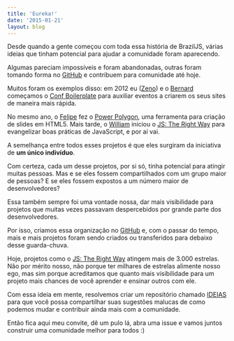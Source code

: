 ```yaml
---
title: 'Eureka!'
date: '2015-01-21'
layout: blog
---
```


Desde quando a gente começou com toda essa história de BrazilJS, várias ideias que tinham potencial para ajudar a comunidade foram aparecendo.

Algumas pareciam impossíveis e foram abandonadas, outras foram tomando forma no [GitHub](https://github.com/braziljs/ideias/) e contribuem para comunidade até hoje.

Muitos foram os exemplos disso: em 2012 eu ([Zeno](https://twitter.com/zenorocha)) e o [Bernard](https://twitter.com/bernarddeluna) começamos o [Conf Boilerplate](https://github.com/braziljs/conf-boilerplate) para auxiliar eventos a criarem os seus sites de maneira mais rápida.

No mesmo ano, o [Felipe](https://twitter.com/felipenmoura) fez o [Power Polygon](https://github.com/braziljs/power-polygon/), uma ferramenta para criação de slides em HTML5. Mais tarde, o [William](https://twitter.com/gnuwilliam) iniciou o [JS: The Right Way](https://github.com/braziljs/js-the-right-way) para evangelizar boas práticas de JavaScript, e por aí vai.

A semelhança entre todos esses projetos é que eles surgiram da iniciativa de **um único indivíduo**.

Com certeza, cada um desse projetos, por si só, tinha potencial para atingir muitas pessoas. Mas e se eles fossem compartilhados com um grupo maior de pessoas? E se eles fossem expostos a um número maior de desenvolvedores?

Essa também sempre foi uma vontade nossa, dar mais visibilidade para projetos que muitas vezes passavam despercebidos por grande parte dos desenvolvedores.

Por isso, criamos essa organização no [GitHub](https://github.com/braziljs/ideias/) e, com o passar do tempo, mais e mais projetos foram sendo criados ou transferidos para debaixo desse guarda-chuva.

Hoje, projetos como o [JS: The Right Way](https://github.com/braziljs/js-the-right-way) atingem mais de 3.000 estrelas. Não por mérito nosso, não porque ter milhares de estrelas alimente nosso ego, mas sim porque acreditamos que quanto mais visibilidade para um projeto mais chances de você aprender e ensinar outros com ele.

Com essa ideia em mente, resolvemos criar um repositório chamado [IDEIAS](https://github.com/braziljs/ideias) para que você possa compartilhar suas sugestões malucas de como podemos mudar e contribuir ainda mais com a comunidade.

Então fica aqui meu convite, dê um pulo lá, abra uma issue e vamos juntos construir uma comunidade melhor para todos :)
